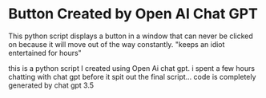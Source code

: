# Button Created by Open AI Chat GPT
This python script displays a button in a window that can never be clicked on because it will move out of the way constantly.
"keeps an idiot entertained for hours"

this is a python script I created using Open Ai chat gpt.
i spent a few hours chatting with chat gpt before it spit out the final script...
code is completely generated by chat gpt 3.5

